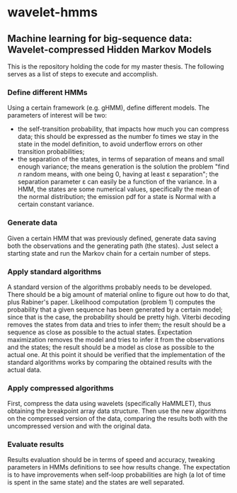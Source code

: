 # wavelet-hmms
## Machine learning for big-sequence data: Wavelet-compressed Hidden Markov Models

This is the repository holding the code for my master thesis. 
The following serves as a list of steps to execute and accomplish.

### Define different HMMs
Using a certain framework (e.g. gHMM), define different models. The parameters of interest will be two:
* the self-transition probability, that impacts how much you can compress data; this should be expressed as the number fo times we stay in the state in the model definition, to avoid underflow errors on other transition probabilities;
* the separation of the states, in terms of separation of means and small enough variance; the means generation is the solution the problem "find *n* random means, with one being 0, having at least ε separation"; the separation parameter ε can easily be a function of the variance.
In a HMM, the states are some numerical values, specifically the mean of the normal distribution; the emission pdf for a state is Normal with a certain constant variance.

### Generate data
Given a certain HMM that was previously defined, generate data saving both the observations and the generating path (the states). Just select a starting state and run the Markov chain for a certain number of steps.

### Apply standard algorithms
A standard version of the algorithms probably needs to be developed. There should be a big amount of material online to figure out how to do that, plus Rabiner's paper.
Likelihood computation (problem 1) computes the probability that a given sequence has been generated by a certain model; since that is the case, the probability should be pretty high.
Viterbi decoding removes the states from data and tries to infer them; the result should be a sequence as close as possible to the actual states.
Expectation maximization removes the model and tries to infer it from the observations and the states; the result should be a model as close as possible to the actual one.
At this point it should be verified that the implementation of the standard algorithms works by comparing the obtained results with the actual data.

### Apply compressed algorithms
First, compress the data using wavelets (specifically HaMMLET), thus obtaining the breakpoint array data structure. Then use the new algorithms on the compressed version of the data, comparing the results both with the uncompressed version and with the original data.

### Evaluate results
Results evaluation should be in terms of speed and accuracy, tweaking parameters in HMMs definitions to see how results change. The expectation is to have improvements when self-loop probabilities are high (a lot of time is spent in the same state) and the states are well separated.
